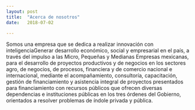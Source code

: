 ```yaml
---
layout: post
title:  "Acerca de nosotros"
date:   2018-07-02 

---
```

Somos una empresa que se dedica a realizar innovación con inteligenciaGenerar desarrollo económico, 
social y empresarial en el país, a través del impulso a las Micro,
Pequeñas y Medianas Empresas mexicanas, para el desarrollo de proyectos productivos y de negocios
en los sectores agro, de negocios, de procesos, financiera y de comercio nacional e internacional,
mediante el acompañamiento, consultoría, capacitación, gestión de financiamiento y asistencia integral
de proyectos presentados para financiamiento con recursos públicos que ofrecen diversas dependencias
e instituciones públicas en los tres órdenes del Gobierno, orientados a resolver problemas de índole
privada y pública.